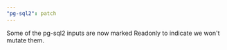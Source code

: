 ```yaml
---
"pg-sql2": patch
---
```


Some of the pg-sql2 inputs are now marked Readonly to indicate we won't mutate
them.
